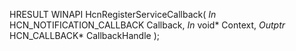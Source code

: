 HRESULT
WINAPI
HcnRegisterServiceCallback(
    _In_ HCN_NOTIFICATION_CALLBACK Callback,
    _In_ void* Context,
    _Outptr_ HCN_CALLBACK* CallbackHandle
    );